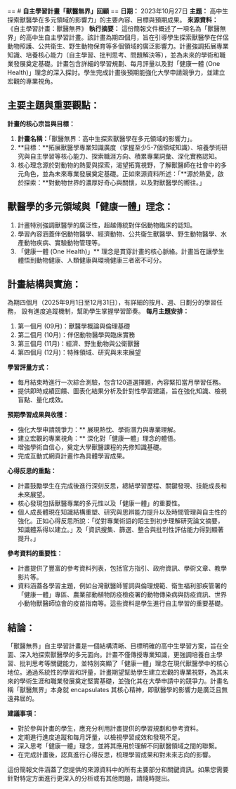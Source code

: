 == # **自主學習計畫「獸醫無界」回顧** ==
**日期：** 2023年10月27日
**主題：** 高中生探索獸醫學在多元領域的影響力」的主要內容、目標與預期成果。
**來源資料：** 《自主學習計畫：獸醫無界》
**執行摘要：**
這份簡報文件概述了一項名為「獸醫無界」的高中生自主學習計畫。該計畫為期四個月，旨在引導學生探索獸醫學在伴侶動物照護、公共衛生、野生動物保育等多個領域的廣泛影響力。計畫強調拓展專業知識、培養核心能力（自主學習、批判思考、問題解決等），並為未來的學術和職業發展奠定基礎。計畫包含詳細的學習規劃、每月評量以及對「健康一體 (One Health)」理念的深入探討。學生完成計畫後預期能強化大學申請競爭力，並建立宏觀的專業視角。
## **主要主題與重要觀點：**

**計畫的核心宗旨與目標：**
 1. **計畫名稱：**「獸醫無界：高中生探索獸醫學在多元領域的影響力」。
 2. **目標：**拓展獸醫學專業知識廣度（掌握至少5-7個領域知識）、培養學術研究與自主學習等核心能力、探索職涯方向、積累專業詞彙、深化實務認知。
 3. 核心理念源於對動物的熱愛與探索，渴望拓寬視野，了解獸醫師在社會中的多元角色，並為未來專業發展奠定基礎。正如來源資料所述：「**源於熱愛，啟於探索：**對動物世界的濃厚好奇心與關懷，以及對獸醫學的嚮往。」
## 獸醫學的多元領域與「健康一體」理念：
 1. 計畫特別強調獸醫學的廣泛性，超越傳統對伴侶動物臨床的認知。
 2. 學習內容涵蓋伴侶動物醫學、經濟動物、公共衛生獸醫學、野生動物醫學、水產動物疾病、實驗動物管理等。
 3. 「健康一體 (One Health)」** 理念是貫穿計畫的核心脈絡。計畫旨在讓學生體悟到動物健康、人類健康與環境健康三者密不可分。
## 計畫結構與實施：
為期四個月（2025年9月1日至12月31日），有詳細的按月、週、日劃分的學習任務， 設有進度追蹤機制，幫助學生掌握學習節奏。
**每月主題安排：**
1. 第一個月 (09月)：獸醫學概論與倫理基礎
2. 第二個月 (10月)：伴侶動物醫學與臨床實務
3. 第三個月 (11月)：經濟、野生動物與公衛獸醫
4. 第四個月 (12月)：特殊領域、研究與未來展望

**學習評量方式：**
 - 每月結束時進行一次綜合測驗，包含120道選擇題，內容緊扣當月學習任務。
 - 提供即時成績回饋、圖表化結果分析及針對性學習建議，旨在強化知識、檢視盲點、量化成效。

**預期學習成果與收穫：**
 - 強化大學申請競爭力：** 展現熱忱、學術潛力與專業理解。
 - 建立宏觀的專業視角：** 深化對「健康一體」理念的體悟。
 - 增強學術自信心，奠定大學獸醫課程的先修知識基礎。
 - 完成互動式網頁計畫作為具體學習成果。

 **心得反思的重點：**
 - 計畫鼓勵學生在完成後進行深刻反思，總結學習歷程、關鍵發現、技能成長和未來展望。
 - 核心發現包括獸醫專業的多元性以及「健康一體」的重要性。
 - 個人成長體現在知識結構重塑、研究與思辨能力提升以及時間管理與自主性的強化。正如心得反思所說：「從對專業術語的陌生到初步理解研究論文摘要，知識體系得以建立。」及「資訊搜集、篩選、整合與批判性評估能力得到顯著提升。」

**參考資料的重要性：**
 -   計畫提供了豐富的參考資料列表，包括官方指引、政府資訊、學術文章、教學影片等。
 -   資料涵蓋各學習主題，例如台灣獸醫師誓詞與倫理規範、衛生福利部疾管署的「健康一體」專區、農業部動植物防疫檢疫署的動物傳染病與防疫資訊、世界小動物獸醫師協會的疫苗指南等。這些資料是學生進行自主學習的重要基礎。

## **結論：**
「獸醫無界」自主學習計畫是一個結構清晰、目標明確的高中生學習方案，旨在全面、深入地探索獸醫學的多元面向。計畫不僅傳授專業知識，更強調培養自主學習、批判思考等關鍵能力，並特別突顯了「健康一體」理念在現代獸醫學中的核心地位。通過系統性的學習和評量，計畫期望幫助學生建立宏觀的專業視野，為其未來的學術生涯和職業發展奠定堅實基礎，並強化其在大學申請中的競爭力。計畫名稱「獸醫無界」本身就 encapsulates 其核心精神，即獸醫學的影響力是廣泛且無遠弗屆的。

**建議事項：**
-   對於參與計畫的學生，應充分利用計畫提供的學習規劃和參考資料。
-   定期進行進度追蹤和每月評量，以檢視學習成效和發現不足。
-   深入思考「健康一體」理念，並將其應用於理解不同獸醫領域之間的聯繫。
-   在完成計畫後，認真進行心得反思，梳理學習成果和對未來志向的影響。

這份簡報文件涵蓋了您提供的來源資料中的所有主要部分和關鍵資訊。如果您需要針對特定方面進行更深入的分析或有其他問題，請隨時提出。
